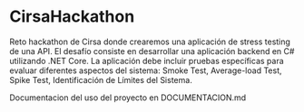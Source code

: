 # CirsaHackathon
Reto hackathon de Cirsa donde crearemos una aplicación de stress testing de una API. El desafío consiste en desarrollar una aplicación backend en C# utilizando .NET Core. La aplicación debe incluir pruebas específicas para evaluar diferentes aspectos del sistema: Smoke Test, Average-load Test, Spike Test, Identificación de Límites del Sistema.

Documentacion del uso del proyecto en DOCUMENTACION.md
